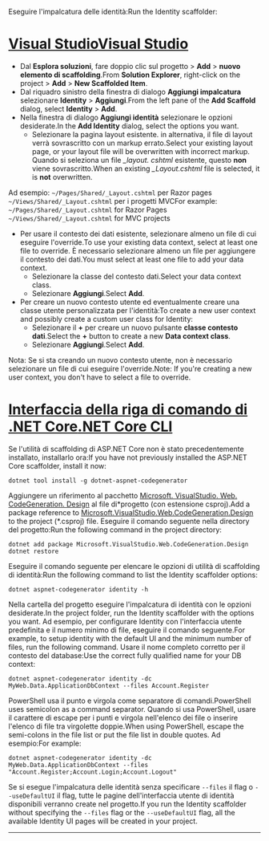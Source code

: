 <span data-ttu-id="4e14a-101">Eseguire l'impalcatura delle identità:</span><span class="sxs-lookup"><span data-stu-id="4e14a-101">Run the Identity scaffolder:</span></span>

# <a name="visual-studiotabvisual-studio"></a>[<span data-ttu-id="4e14a-102">Visual Studio</span><span class="sxs-lookup"><span data-stu-id="4e14a-102">Visual Studio</span></span>](#tab/visual-studio)

* <span data-ttu-id="4e14a-103">Dal **Esplora soluzioni**, fare doppio clic sul progetto > **Add** > **nuovo elemento di scaffolding**.</span><span class="sxs-lookup"><span data-stu-id="4e14a-103">From **Solution Explorer**, right-click on the project > **Add** > **New Scaffolded Item**.</span></span>
* <span data-ttu-id="4e14a-104">Dal riquadro sinistro della finestra di dialogo **Aggiungi impalcatura** selezionare **Identity** > **Aggiungi**.</span><span class="sxs-lookup"><span data-stu-id="4e14a-104">From the left pane of the **Add Scaffold** dialog, select **Identity** > **Add**.</span></span>
* <span data-ttu-id="4e14a-105">Nella finestra di dialogo **Aggiungi identità** selezionare le opzioni desiderate.</span><span class="sxs-lookup"><span data-stu-id="4e14a-105">In the **Add Identity** dialog, select the options you want.</span></span>
  * <span data-ttu-id="4e14a-106">Selezionare la pagina layout esistente. in alternativa, il file di layout verrà sovrascritto con un markup errato.</span><span class="sxs-lookup"><span data-stu-id="4e14a-106">Select your existing layout page, or your layout file will be overwritten with incorrect markup.</span></span> <span data-ttu-id="4e14a-107">Quando si seleziona un file  *\_layout. cshtml* esistente, questo **non** viene sovrascritto.</span><span class="sxs-lookup"><span data-stu-id="4e14a-107">When an existing *\_Layout.cshtml* file is selected, it is **not** overwritten.</span></span>

 <span data-ttu-id="4e14a-108">Ad esempio: `~/Pages/Shared/_Layout.cshtml` per Razor pages `~/Views/Shared/_Layout.cshtml` per i progetti MVC</span><span class="sxs-lookup"><span data-stu-id="4e14a-108">For example: `~/Pages/Shared/_Layout.cshtml` for Razor Pages `~/Views/Shared/_Layout.cshtml` for MVC projects</span></span>
* <span data-ttu-id="4e14a-109">Per usare il contesto dei dati esistente, selezionare almeno un file di cui eseguire l'override.</span><span class="sxs-lookup"><span data-stu-id="4e14a-109">To use your existing data context, select at least one file to override.</span></span> <span data-ttu-id="4e14a-110">È necessario selezionare almeno un file per aggiungere il contesto dei dati.</span><span class="sxs-lookup"><span data-stu-id="4e14a-110">You must select at least one file to add your data context.</span></span>
  * <span data-ttu-id="4e14a-111">Selezionare la classe del contesto dati.</span><span class="sxs-lookup"><span data-stu-id="4e14a-111">Select your data context class.</span></span>
  * <span data-ttu-id="4e14a-112">Selezionare **Aggiungi**.</span><span class="sxs-lookup"><span data-stu-id="4e14a-112">Select **Add**.</span></span>
* <span data-ttu-id="4e14a-113">Per creare un nuovo contesto utente ed eventualmente creare una classe utente personalizzata per l'identità:</span><span class="sxs-lookup"><span data-stu-id="4e14a-113">To create a new user context and possibly create a custom user class for Identity:</span></span>
  * <span data-ttu-id="4e14a-114">Selezionare il **+** per creare un nuovo pulsante **classe contesto dati**.</span><span class="sxs-lookup"><span data-stu-id="4e14a-114">Select the **+** button to create a new **Data context class**.</span></span>
  * <span data-ttu-id="4e14a-115">Selezionare **Aggiungi**.</span><span class="sxs-lookup"><span data-stu-id="4e14a-115">Select **Add**.</span></span>

<span data-ttu-id="4e14a-116">Nota: Se si sta creando un nuovo contesto utente, non è necessario selezionare un file di cui eseguire l'override.</span><span class="sxs-lookup"><span data-stu-id="4e14a-116">Note: If you're creating a new user context, you don't have to select a file to override.</span></span>

# <a name="net-core-clitabnetcore-cli"></a>[<span data-ttu-id="4e14a-117">Interfaccia della riga di comando di .NET Core</span><span class="sxs-lookup"><span data-stu-id="4e14a-117">.NET Core CLI</span></span>](#tab/netcore-cli)

<span data-ttu-id="4e14a-118">Se l'utilità di scaffolding di ASP.NET Core non è stato precedentemente installato, installarlo ora:</span><span class="sxs-lookup"><span data-stu-id="4e14a-118">If you have not previously installed the ASP.NET Core scaffolder, install it now:</span></span>

```console
dotnet tool install -g dotnet-aspnet-codegenerator
```

<span data-ttu-id="4e14a-119">Aggiungere un riferimento al pacchetto [Microsoft. VisualStudio. Web. CodeGeneration. Design](https://www.nuget.org/packages/Microsoft.VisualStudio.Web.CodeGeneration.Design/) al file di\*progetto (con estensione csproj).</span><span class="sxs-lookup"><span data-stu-id="4e14a-119">Add a package reference to [Microsoft.VisualStudio.Web.CodeGeneration.Design](https://www.nuget.org/packages/Microsoft.VisualStudio.Web.CodeGeneration.Design/) to the project (\*.csproj) file.</span></span> <span data-ttu-id="4e14a-120">Eseguire il comando seguente nella directory del progetto:</span><span class="sxs-lookup"><span data-stu-id="4e14a-120">Run the following command in the project directory:</span></span>

```console
dotnet add package Microsoft.VisualStudio.Web.CodeGeneration.Design
dotnet restore
```

<span data-ttu-id="4e14a-121">Eseguire il comando seguente per elencare le opzioni di utilità di scaffolding di identità:</span><span class="sxs-lookup"><span data-stu-id="4e14a-121">Run the following command to list the Identity scaffolder options:</span></span>

```console
dotnet aspnet-codegenerator identity -h
```

<span data-ttu-id="4e14a-122">Nella cartella del progetto eseguire l'impalcatura di identità con le opzioni desiderate.</span><span class="sxs-lookup"><span data-stu-id="4e14a-122">In the project folder, run the Identity scaffolder with the options you want.</span></span> <span data-ttu-id="4e14a-123">Ad esempio, per configurare Identity con l'interfaccia utente predefinita e il numero minimo di file, eseguire il comando seguente.</span><span class="sxs-lookup"><span data-stu-id="4e14a-123">For example, to setup identity with the default UI and the minimum number of files, run the following command.</span></span> <span data-ttu-id="4e14a-124">Usare il nome completo corretto per il contesto del database:</span><span class="sxs-lookup"><span data-stu-id="4e14a-124">Use the correct fully qualified name for your DB context:</span></span>

```console
dotnet aspnet-codegenerator identity -dc MyWeb.Data.ApplicationDbContext --files Account.Register
```

<span data-ttu-id="4e14a-125">PowerShell usa il punto e virgola come separatore di comandi.</span><span class="sxs-lookup"><span data-stu-id="4e14a-125">PowerShell uses semicolon as a command separator.</span></span> <span data-ttu-id="4e14a-126">Quando si usa PowerShell, usare il carattere di escape per i punti e virgola nell'elenco dei file o inserire l'elenco di file tra virgolette doppie.</span><span class="sxs-lookup"><span data-stu-id="4e14a-126">When using PowerShell, escape the semi-colons in the file list or put the file list in double quotes.</span></span> <span data-ttu-id="4e14a-127">Ad esempio:</span><span class="sxs-lookup"><span data-stu-id="4e14a-127">For example:</span></span>

```console
dotnet aspnet-codegenerator identity -dc MyWeb.Data.ApplicationDbContext --files "Account.Register;Account.Login;Account.Logout"
```

<span data-ttu-id="4e14a-128">Se si esegue l'impalcatura delle identità senza specificare `--files` il flag o `--useDefaultUI` il flag, tutte le pagine dell'interfaccia utente di identità disponibili verranno create nel progetto.</span><span class="sxs-lookup"><span data-stu-id="4e14a-128">If you run the Identity scaffolder without specifying the `--files` flag or the `--useDefaultUI` flag, all the available Identity UI pages will be created in your project.</span></span>

---
